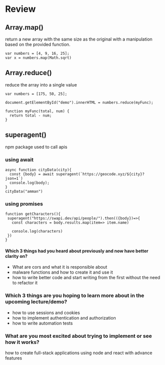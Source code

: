 # Review

## Array.map()

return a new array with the same size as the original with a manipulation based on the provided function.

```
var numbers = [4, 9, 16, 25];
var x = numbers.map(Math.sqrt)
```

## Array.reduce()

reduce the array into a single value

```
var numbers = [175, 50, 25];

document.getElementById("demo").innerHTML = numbers.reduce(myFunc);

function myFunc(total, num) {
  return total - num;
}
```

## superagent()

npm package used to call apis

### using await

```
async function cityData(city){
  const {body} = await superagent(`https://geocode.xyz/${city}?json=1`)
  console.log(body);
}
cityData("amman")
```

### using promises

```
function getCharacters(){
 superagent("https://swapi.dev/api/people/").then(({body})=>{
   const characters = body.results.map(item=> item.name)

   console.log(characters)
 })
}
```

#### Which 3 things had you heard about previously and now have better clarity on?

-   What are cors and what it is responsible about
-   malware functions and how to create it and use it
-   how to write better code and start writing from the first without the need to refactor it

### Which 3 things are you hoping to learn more about in the upcoming lecture/demo?

-   how to use sessions and cookies
-   how to implement authentication and authorization
-   how to write automation tests

### What are you most excited about trying to implement or see how it works?

how to create full-stack applications using node and react with advance features

